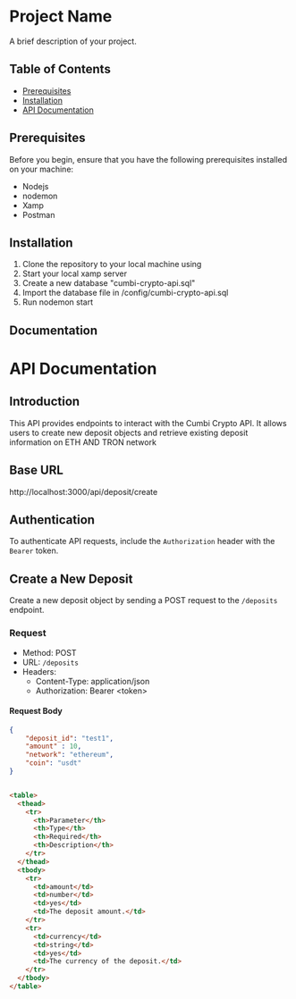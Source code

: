# Project Name

A brief description of your project.

## Table of Contents

- [Prerequisites](#prerequisites)
- [Installation](#installation)
- [API Documentation](#documentation)

## Prerequisites

Before you begin, ensure that you have the following prerequisites installed on your machine:

- Nodejs
- nodemon
- Xamp
- Postman

## Installation

1. Clone the repository to your local machine using
2. Start your local xamp server
3. Create a new database "cumbi-crypto-api.sql"
4. Import the database file in /config/cumbi-crypto-api.sql
5. Run nodemon start

## Documentation

# API Documentation

## Introduction

This API provides endpoints to interact with the Cumbi Crypto API. 
It allows users to create new deposit objects and retrieve existing deposit information on ETH AND TRON network

## Base URL

http://localhost:3000/api/deposit/create


## Authentication

To authenticate API requests, include the `Authorization` header with the `Bearer` token.

## Create a New Deposit

Create a new deposit object by sending a POST request to the `/deposits` endpoint.

### Request

- Method: POST
- URL: `/deposits`
- Headers:
  - Content-Type: application/json
  - Authorization: Bearer \<token\>

#### Request Body

```json
{
    "deposit_id": "test1",
    "amount" : 10,
    "network": "ethereum",
    "coin": "usdt"
}

```

```html

<table>
  <thead>
    <tr>
      <th>Parameter</th>
      <th>Type</th>
      <th>Required</th>
      <th>Description</th>
    </tr>
  </thead>
  <tbody>
    <tr>
      <td>amount</td>
      <td>number</td>
      <td>yes</td>
      <td>The deposit amount.</td>
    </tr>
    <tr>
      <td>currency</td>
      <td>string</td>
      <td>yes</td>
      <td>The currency of the deposit.</td>
    </tr>
  </tbody>
</table>
```